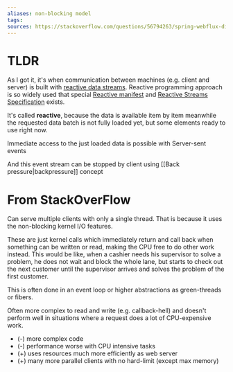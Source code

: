 ```yaml
---
aliases: non-blocking model
tags: 
sources: https://stackoverflow.com/questions/56794263/spring-webflux-differences-when-netty-vs-tomcat-is-used-under-the-hood, https://thepracticaldeveloper.com/full-reactive-stack-1-intro/
---
```

# TLDR
As I got it, it's when communication between machines (e.g. client and server) is built with [reactive data streams](https://github.com/reactive-streams/reactive-streams-jvm/blob/master/README.md). 
Reactive programming approach is so widely used that special [Reactive manifest](https://www.reactivemanifesto.org) and [Reactive Streams Specification](https://github.com/reactive-streams/reactive-streams-jvm/blob/v1.0.1/README.md#specification) exists.

It's called **reactive**, because the data is available item by item meanwhile the requested data batch is not fully loaded yet, but some elements ready to use right now.

Immediate access to the just loaded data is possible with Server-sent events 

And this event stream can be stopped by client using [[Back pressure|backpressure]] concept

# From StackOverFlow
Can serve multiple clients with only a single thread. That is because it uses the non-blocking kernel I/O features.

These are just kernel calls which immediately return and call back when something can be written or read, making the CPU free to do other work instead. This would be like, when a cashier needs his supervisor to solve a problem, he does not wait and block the whole lane, but starts to check out the next customer until the supervisor arrives and solves the problem of the first customer.

This is often done in an event loop or higher abstractions as green-threads or fibers. 

Often more complex to read and write (e.g. callback-hell) and doesn't perform well in situations where a request does a lot of CPU-expensive work.

- (-) more complex code
- (-) performance worse with CPU intensive tasks
- (+) uses resources much more efficiently as web server
- (+) many more parallel clients with no hard-limit (except max memory)